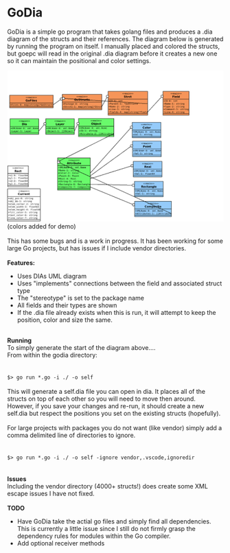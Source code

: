 # GoDia
GoDia is a simple go program that takes golang files and produces a .dia diagram of the structs and their references.  The diagram below is generated by running the program on itself.  I manually placed and colored the structs, but goepc will read in the original .dia diagram before it creates a new one so it can maintain the positional and color settings.<br/>

![Self Diagram](/self.png)
(colors added for demo)<br/>
<br/>
This has some bugs and is a work in progress. It has been working for some large Go projects, but has issues if I include vendor directories.<br/>
<br/>
<b>Features:</b>
<ul>
  <li>Uses DIAs UML diagram</li>
  <li>Uses "implements" connections between the field and associated struct type</li>
  <li>The "stereotype" is set to the package name</li>
  <li>All fields and their types are shown</li>
  <li>If the .dia file already exists when this is run, it will attempt to keep the position, color and size the same.</li>
</ul>
<br/>
<B>Running</b>
<br/>
To simply generate the start of the diagram above....<br/>
From within the godia directory:<br/>
<br/>
<code>
$> go run *.go -i ./ -o self
</code>
<br/>
This will generate a self.dia file you can open in dia. It places all of the structs on top of each other so you will need to move then around.  However,  if you save your changes and re-run, it should create a new self.dia but respect the positions you set on the existing structs (hopefully).<br/>
<br/>
For large projects with packages you do not want (like vendor) simply add a comma delimited line of directories to ignore.<br/>
<br/>
<code>
$> go run *.go -i ./ -o self -ignore vendor,.vscode,ignoredir
</code>
<br/>
<br/>
<b>Issues</b><br/>
Including the vendor directory (4000+ structs!) does create some XML escape issues I have not fixed.</br>
<br/>
<b>TODO</b><br/>
<ul>
  <li>Have GoDia take the actial go files and simply find all dependencies.  This is currently a little issue since I still do not firmly grasp the dependency rules for modules within the Go compiler.</li>
  <li>Add optional receiver methods</li>
</ul>




